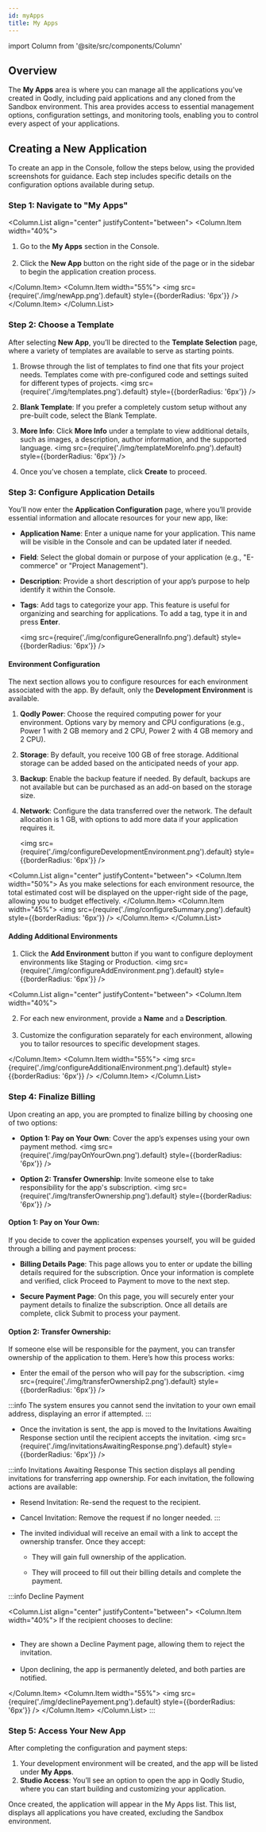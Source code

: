 ```yaml
---
id: myApps
title: My Apps
---
```


import Column from '@site/src/components/Column'

## Overview

The **My Apps** area is where you can manage all the applications you’ve created in Qodly, including paid applications and any cloned from the Sandbox environment. This area provides access to essential management options, configuration settings, and monitoring tools, enabling you to control every aspect of your applications.


## Creating a New Application

To create an app in the Console, follow the steps below, using the provided screenshots for guidance. Each step includes specific details on the configuration options available during setup.

### Step 1: Navigate to "My Apps"

<Column.List align="center" justifyContent="between">
    <Column.Item width="40%">
        <ol>
            <li> Go to the <strong>My Apps</strong> section in the Console.</li> &nbsp;
            <li> Click the <strong>New App</strong> button on the right side of the page or in the sidebar to begin the application creation process.</li>
        </ol>
    </Column.Item>
    <Column.Item width="55%">
    <img src={require('./img/newApp.png').default} style={{borderRadius: '6px'}} />
    </Column.Item>
</Column.List>


### Step 2: Choose a Template

After selecting **New App**, you’ll be directed to the **Template Selection** page, where a variety of templates are available to serve as starting points. 

1. Browse through the list of templates to find one that fits your project needs. Templates come with pre-configured code and settings suited for different types of projects.
<img src={require('./img/templates.png').default} style={{borderRadius: '6px'}} />

2. **Blank Template**: If you prefer a completely custom setup without any pre-built code, select the Blank Template.

3. **More Info**: Click **More Info** under a template to view additional details, such as images, a description, author information, and the supported language.
<img src={require('./img/templateMoreInfo.png').default} style={{borderRadius: '6px'}} />

4. Once you’ve chosen a template, click **Create** to proceed.


### Step 3: Configure Application Details

You’ll now enter the **Application Configuration** page, where you’ll provide essential information and allocate resources for your new app, like:

- **Application Name**: Enter a unique name for your application. This name will be visible in the Console and can be updated later if needed.
- **Field**: Select the global domain or purpose of your application (e.g., "E-commerce" or "Project Management").
- **Description**: Provide a short description of your app’s purpose to help identify it within the Console.
- **Tags**: Add tags to categorize your app. This feature is useful for organizing and searching for applications. To add a tag, type it in and press **Enter**.

   <img src={require('./img/configureGeneralInfo.png').default} style={{borderRadius: '6px'}} />

#### Environment Configuration

The next section allows you to configure resources for each environment associated with the app. By default, only the **Development Environment** is available.

1. **Qodly Power**: Choose the required computing power for your environment. Options vary by memory and CPU configurations (e.g., Power 1 with 2 GB memory and 2 CPU, Power 2 with 4 GB memory and 2 CPU).
2. **Storage**: By default, you receive 100 GB of free storage. Additional storage can be added based on the anticipated needs of your app.
3. **Backup**: Enable the backup feature if needed. By default, backups are not available but can be purchased as an add-on based on the storage size.
4. **Network**: Configure the data transferred over the network. The default allocation is 1 GB, with options to add more data if your application requires it.

   <img src={require('./img/configureDevelopmentEnvironment.png').default} style={{borderRadius: '6px'}} />


<Column.List align="center" justifyContent="between">
   <Column.Item width="50%">
      As you make selections for each environment resource, the total estimated cost will be displayed on the upper-right side of the page, allowing you to budget effectively.
   </Column.Item>
   <Column.Item width="45%">
   <img src={require('./img/configureSummary.png').default} style={{borderRadius: '6px'}} />
   </Column.Item>
</Column.List>


#### Adding Additional Environments

1. Click the **Add Environment** button if you want to configure deployment environments like Staging or Production.
   <img src={require('./img/configureAddEnvironment.png').default} style={{borderRadius: '6px'}} />

<Column.List align="center" justifyContent="between">
    <Column.Item width="40%">
        <ol start="2">
            <li> For each new environment, provide a <strong>Name</strong> and a <strong>Description</strong>.</li> &nbsp;
            <li> Customize the configuration separately for each environment, allowing you to tailor resources to specific development stages.</li>
        </ol>
    </Column.Item>
    <Column.Item width="55%">
    <img src={require('./img/configureAdditionalEnvironment.png').default} style={{borderRadius: '6px'}} />
    </Column.Item>
</Column.List>


### Step 4: Finalize Billing

Upon creating an app, you are prompted to finalize billing by choosing one of two options:

- **Option 1: Pay on Your Own**: Cover the app’s expenses using your own payment method.
   <img src={require('./img/payOnYourOwn.png').default} style={{borderRadius: '6px'}} />


- **Option 2: Transfer Ownership**: Invite someone else to take responsibility for the app's subscription.
   <img src={require('./img/transferOwnership.png').default} style={{borderRadius: '6px'}} />


#### Option 1: Pay on Your Own:

If you decide to cover the application expenses yourself, you will be guided through a billing and payment process:

- **Billing Details Page**: This page allows you to enter or update the billing details required for the subscription. Once your information is complete and verified, click Proceed to Payment to move to the next step.

- **Secure Payment Page**: On this page, you will securely enter your payment details to finalize the subscription. Once all details are complete, click Submit to process your payment.


#### Option 2: Transfer Ownership:

If someone else will be responsible for the payment, you can transfer ownership of the application to them. Here’s how this process works:

- Enter the email of the person who will pay for the subscription.
   <img src={require('./img/transferOwnership2.png').default} style={{borderRadius: '6px'}} />

:::info
The system ensures you cannot send the invitation to your own email address, displaying an error if attempted.
:::

- Once the invitation is sent, the app is moved to the Invitations Awaiting Response section until the recipient accepts the invitation.
   <img src={require('./img/invitationsAwaitingResponse.png').default} style={{borderRadius: '6px'}} />

:::info Invitations Awaiting Response
This section displays all pending invitations for transferring app ownership. For each invitation, the following actions are available:

- Resend Invitation: Re-send the request to the recipient.

- Cancel Invitation: Remove the request if no longer needed.
:::


- The invited individual will receive an email with a link to accept the ownership transfer. Once they accept:

   - They will gain full ownership of the application.

   - They will proceed to fill out their billing details and complete the payment.


:::info Decline Payment

<Column.List align="center" justifyContent="between">
    <Column.Item width="40%">
      If the recipient chooses to decline:
      <br/><br/>
      <ul>
         <li> They are shown a Decline Payment page, allowing them to reject the invitation.</li> &nbsp;<br/>
         <li> Upon declining, the app is permanently deleted, and both parties are notified.</li>
      </ul>
    </Column.Item>
    <Column.Item width="55%">
    <img src={require('./img/declinePayement.png').default} style={{borderRadius: '6px'}} />
    </Column.Item>
</Column.List>
:::


### Step 5: Access Your New App

After completing the configuration and payment steps:

1. Your development environment will be created, and the app will be listed under **My Apps**.
2. **Studio Access**: You’ll see an option to open the app in Qodly Studio, where you can start building and customizing your application.


Once created, the application will appear in the My Apps list. This list, displays all applications you have created, excluding the Sandbox environment. 